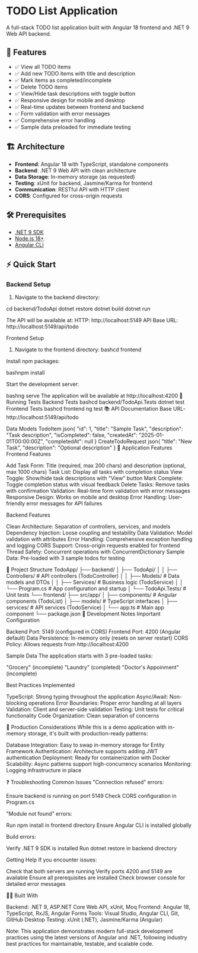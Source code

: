 # TODO List Application

A full-stack TODO list application built with Angular 18 frontend and .NET 9 Web API backend.

## 🚀 Features

- ✅ View all TODO items
- ✅ Add new TODO items with title and description
- ✅ Mark items as completed/incomplete
- ✅ Delete TODO items
- ✅ View/Hide task descriptions with toggle button
- ✅ Responsive design for mobile and desktop
- ✅ Real-time updates between frontend and backend
- ✅ Form validation with error messages
- ✅ Comprehensive error handling
- ✅ Sample data preloaded for immediate testing

## 🏗️ Architecture

- **Frontend**: Angular 18 with TypeScript, standalone components
- **Backend**: .NET 9 Web API with clean architecture
- **Data Storage**: In-memory storage (as requested)
- **Testing**: xUnit for backend, Jasmine/Karma for frontend
- **Communication**: RESTful API with HTTP client
- **CORS**: Configured for cross-origin requests

## 🛠️ Prerequisites

- [.NET 9 SDK](https://dotnet.microsoft.com/download)
- [Node.js 18+](https://nodejs.org/)
- [Angular CLI](https://angular.io/cli)

## ⚡ Quick Start

### Backend Setup

1. Navigate to the backend directory:

cd backend/TodoApi
dotnet restore
dotnet build
dotnet run

The API will be available at: 
HTTP: http://localhost:5149
API Base URL: http://localhost:5149/api/todo

Frontend Setup

1. Navigate to the frontend directory:
   bashcd frontend

Install npm packages:

bashnpm install

Start the development server:

bashng serve
The application will be available at http://localhost:4200
🧪 Running Tests
Backend Tests
bashcd backend/TodoApi.Tests
dotnet test
Frontend Tests
bashcd frontend
ng test
📚 API Documentation
Base URL- http://localhost:5149/api/todo

Data Models
TodoItem
json{
  "id": 1,
  "title": "Sample Task",
  "description": "Task description",
  "isCompleted": false,
  "createdAt": "2025-01-01T00:00:00Z",
  "completedAt": null
}
CreateTodoRequest
json{
  "title": "New Task",
  "description": "Optional description"
}
🎯 Application Features
Frontend Features

Add Task Form: Title (required, max 200 chars) and description (optional, max 1000 chars)
Task List: Display all tasks with completion status
View Toggle: Show/hide task descriptions with "View" button
Mark Complete: Toggle completion status with visual feedback
Delete Tasks: Remove tasks with confirmation
Validation: Real-time form validation with error messages
Responsive Design: Works on mobile and desktop
Error Handling: User-friendly error messages for API failures

Backend Features

Clean Architecture: Separation of controllers, services, and models
Dependency Injection: Loose coupling and testability
Data Validation: Model validation with attributes
Error Handling: Comprehensive exception handling and logging
CORS Support: Cross-origin requests enabled for frontend
Thread Safety: Concurrent operations with ConcurrentDictionary
Sample Data: Pre-loaded with 3 sample todos for testing

📁 Project Structure
TodoApp/
├── backend/
│   ├── TodoApi/
│   │   ├── Controllers/         # API controllers (TodoController)
│   │   ├── Models/             # Data models and DTOs
│   │   ├── Services/           # Business logic (TodoService)
│   │   └── Program.cs          # App configuration and startup
│   └── TodoApi.Tests/          # Unit tests
└── frontend/
    ├── src/app/
    │   ├── components/         # Angular components (TodoList)
    │   ├── models/            # TypeScript interfaces
    │   ├── services/          # API services (TodoService)
    │   └── app.ts             # Main app component
    └── package.json
🔧 Development Notes
Important Configuration

Backend Port: 5149 (configured in CORS)
Frontend Port: 4200 (Angular default)
Data Persistence: In-memory only (resets on server restart)
CORS Policy: Allows requests from http://localhost:4200

Sample Data
The application starts with 3 pre-loaded tasks:

"Grocery" (incomplete)
"Laundry" (completed)
"Doctor's Appoinment" (incomplete)

Best Practices Implemented

TypeScript: Strong typing throughout the application
Async/Await: Non-blocking operations
Error Boundaries: Proper error handling at all layers
Validation: Client and server-side validation
Testing: Unit tests for critical functionality
Code Organization: Clean separation of concerns

🚀 Production Considerations
While this is a demo application with in-memory storage, it's built with production-ready patterns:

Database Integration: Easy to swap in-memory storage for Entity Framework
Authentication: Architecture supports adding JWT authentication
Deployment: Ready for containerization with Docker
Scalability: Async patterns support high-concurrency scenarios
Monitoring: Logging infrastructure in place

❓ Troubleshooting
Common Issues
"Connection refused" errors:

Ensure backend is running on port 5149
Check CORS configuration in Program.cs

"Module not found" errors:

Run npm install in frontend directory
Ensure Angular CLI is installed globally

Build errors:

Verify .NET 9 SDK is installed
Run dotnet restore in backend directory

Getting Help
If you encounter issues:

Check that both servers are running
Verify ports 4200 and 5149 are available
Ensure all prerequisites are installed
Check browser console for detailed error messages

👨‍💻 Built With

Backend: .NET 9, ASP.NET Core Web API, xUnit, Moq
Frontend: Angular 18, TypeScript, RxJS, Angular Forms
Tools: Visual Studio, Angular CLI, Git, GitHub Desktop
Testing: xUnit (.NET), Jasmine/Karma (Angular)


Note: This application demonstrates modern full-stack development practices using the latest versions of Angular and .NET, following industry best practices for maintainable, testable, and scalable code.
